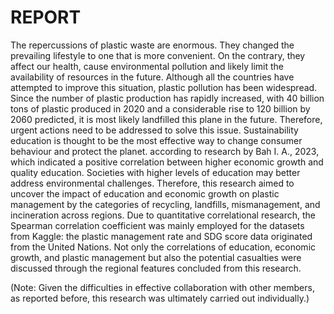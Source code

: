 # REPORT

  The repercussions of plastic waste are enormous. They changed the prevailing lifestyle to one that is more convenient. On the contrary, they affect our health, cause environmental pollution and likely limit the availability of resources in the future. Although all the countries have attempted to improve this situation, plastic pollution has been widespread. Since the number of plastic production has rapidly increased, with 40 billion tons of plastic produced in 2020 and a considerable rise to 120 billion by 2060 predicted, it is most likely landfilled this plane in the future. Therefore, urgent actions need to be addressed to solve this issue.
  Sustainability education is thought to be the most effective way to change consumer behaviour and protect the planet.  according to research by Bah I. A., 2023, which indicated a positive correlation between higher economic growth and quality education. Societies with higher levels of education may better address environmental challenges. Therefore, this research aimed to uncover the impact of education and economic growth on plastic management by the categories of recycling, landfills, mismanagement, and incineration across regions.
  Due to quantitative correlational research, the Spearman correlation coefficient was mainly employed for the datasets from Kaggle:  the plastic management rate and SDG score data originated from the United Nations. Not only the correlations of education, economic growth, and plastic management but also the potential casualties were discussed through the regional features concluded from this research. 

(Note: Given the difficulties in effective collaboration with other members, as reported before, this research was ultimately carried out individually.)




